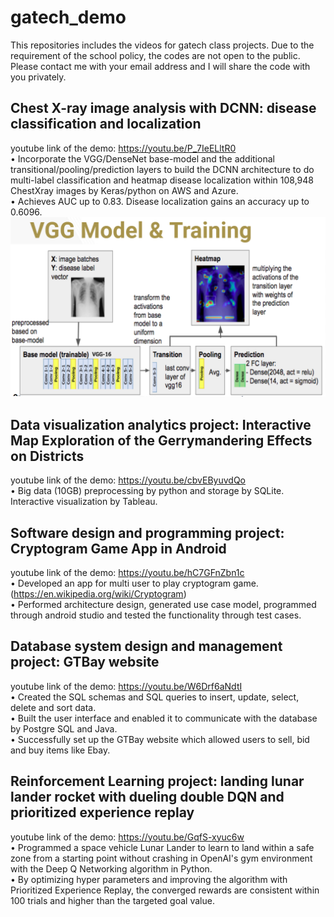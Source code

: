 # gatech_demo
This repositories includes the videos for gatech class projects. Due to the requirement of the school policy, the codes are not open to the public. Please contact me with your email address and I will share the code with you privately.
## Chest X-ray image analysis with DCNN: disease classification and localization
youtube link of the demo: https://youtu.be/P_7IeELltR0   <br /> 
•	Incorporate the VGG/DenseNet base-model and the additional transitional/pooling/prediction layers to build the DCNN architecture to do multi-label classification and heatmap disease localization within 108,948 ChestXray images by Keras/python on AWS and Azure.<br/>
•	Achieves AUC up to 0.83. Disease localization gains an accuracy up to 0.6096. <br/>
![Test Image 1](/images/chestxray.png)
## Data visualization analytics project: Interactive Map Exploration of the Gerrymandering Effects on Districts
youtube link of the demo: https://youtu.be/cbvEByuvdQo     <br /> 
•	Big data (10GB) preprocessing by python and storage by SQLite. Interactive visualization by Tableau.
## Software design and programming project: Cryptogram Game App in Android 
youtube link of the demo: https://youtu.be/hC7GFnZbn1c     <br /> 
•	Developed an app for multi user to play cryptogram game. (https://en.wikipedia.org/wiki/Cryptogram) <br/>
•	Performed architecture design, generated use case model, programmed through android studio and tested the functionality through test cases.<br/>  
## Database system design and management project: GTBay website
youtube link of the demo: https://youtu.be/W6Drf6aNdtI     <br /> 
•	Created the SQL schemas and SQL queries to insert, update, select, delete and sort data.<br/>
•	Built the user interface and enabled it to communicate with the database by Postgre SQL and Java.<br/>
•	Successfully set up the GTBay website which allowed users to sell, bid and buy items like Ebay.<br/>
## Reinforcement Learning project: landing lunar lander rocket with dueling double DQN and prioritized experience replay
youtube link of the demo: https://youtu.be/GqfS-xyuc6w  <br /> 
•	Programmed a space vehicle Lunar Lander to learn to land within a safe zone from a starting point without crashing in OpenAI's gym environment with the Deep Q Networking algorithm in Python. <br/>
•	By optimizing hyper parameters and improving the algorithm with Prioritized Experience Replay, the converged rewards are consistent within 100 trials and higher than the targeted goal value.

